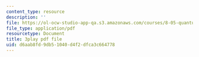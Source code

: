 ```yaml
---
content_type: resource
description: ''
file: https://ol-ocw-studio-app-qa.s3.amazonaws.com/courses/8-05-quantum-physics-ii-fall-2013/d6aab8fd9db51040d4f2dfca3c664778_xieyFMfX-Ao.pdf
file_type: application/pdf
resourcetype: Document
title: 3play pdf file
uid: d6aab8fd-9db5-1040-d4f2-dfca3c664778
---
```

